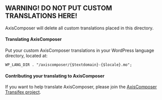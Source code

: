 ## WARNING! DO NOT PUT CUSTOM TRANSLATIONS HERE!

AxisComposer will delete all custom translations placed in this directory.

#### Translating AxisComposer
Put your custom AxisComposer translations in your WordPress language directory, located at:

`WP_LANG_DIR . "/axiscomposer/{$textdomain}-{$locale}.mo";`

#### Contributing your translating to AxisComposer
If you want to help translate AxisComposer, please join the [AxisComposer Transifex project](https://www.transifex.com/projects/p/axiscomposer/).
